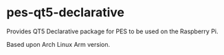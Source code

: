 # pes-qt5-declarative

Provides QT5 Declarative package for PES to be used on the Raspberry Pi.

Based upon Arch Linux Arm version.
